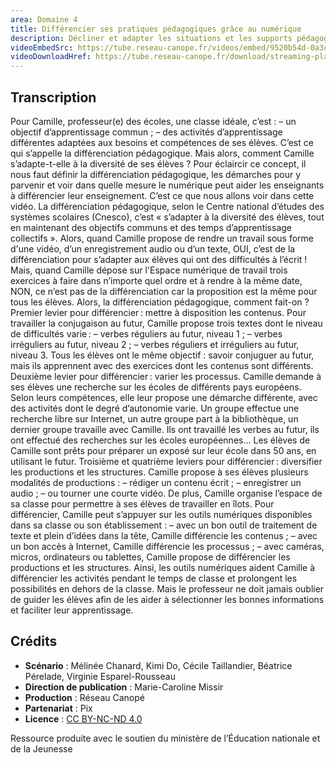 ```yaml
---
area: Domaine 4
title: Différencier ses pratiques pédagogiques grâce au numérique
description: Décliner et adapter les situations et les supports pédagogiques pour répondre aux besoins éducatifs particuliers des élèves sont de réels enjeux pour les enseignants. Dans cette vidéo, nous verrons comment certains outils numériques peuvent aider ce travail de différenciation.
videoEmbedSrc: https://tube.reseau-canope.fr/videos/embed/9520b54d-0a3c-43dc-8821-d559fa418cc6
videoDownloadHref: https://tube.reseau-canope.fr/download/streaming-playlists/hls/videos/9520b54d-0a3c-43dc-8821-d559fa418cc6-1080-fragmented.mp4
---
```


## Transcription

Pour Camille, professeur(e) des écoles, une classe idéale, c’est :
– un objectif d’apprentissage commun ;
– des activités d’apprentissage différentes adaptées aux besoins et compétences de ses élèves.
C’est ce qui s’appelle la différenciation pédagogique.
Mais alors, comment Camille s’adapte-t-elle à la diversité de ses élèves ?
Pour éclaircir ce concept, il nous faut définir la différenciation pédagogique, les démarches pour y parvenir et voir dans quelle mesure le numérique peut aider les enseignants à différencier leur enseignement.
C’est ce que nous allons voir dans cette vidéo.
La différenciation pédagogique, selon le Centre national d’études des systèmes scolaires (Cnesco), c’est « s’adapter à la diversité des élèves, tout en maintenant des objectifs communs et des temps d’apprentissage collectifs ».
Alors, quand Camille propose de rendre un travail sous forme d'une vidéo, d’un enregistrement audio ou d’un texte, OUI, c’est de la différenciation pour s’adapter aux élèves qui ont des difficultés à l’écrit !
Mais, quand Camille dépose sur l'Espace numérique de travail trois exercices à faire dans n’importe quel ordre et à rendre à la même date, NON, ce n’est pas de la différenciation car la proposition est la même pour tous les élèves.
Alors, la différenciation pédagogique, comment fait-on ?
Premier levier pour différencier : mettre à disposition les contenus.
Pour travailler la conjugaison au futur, Camille propose trois textes dont le niveau de difficultés varie :
– verbes réguliers au futur, niveau 1 ;
– verbes irréguliers au futur, niveau 2 ;
– verbes réguliers et irréguliers au futur, niveau 3.
Tous les élèves ont le même objectif : savoir conjuguer au futur, mais ils apprennent avec des exercices dont les contenus sont différents.
Deuxième levier pour différencier : varier les processus.
Camille demande à ses élèves une recherche sur les écoles de différents pays européens.  Selon leurs compétences, elle leur propose une démarche différente, avec des activités dont le degré d’autonomie varie. Un groupe effectue une recherche libre sur Internet, un autre groupe part à la bibliothèque, un dernier groupe travaille avec Camille.
Ils ont travaillé les verbes au futur, ils ont effectué des recherches sur les écoles européennes… Les élèves de Camille sont prêts pour préparer un exposé sur leur école dans 50 ans, en utilisant le futur.
Troisième et quatrième leviers pour différencier : diversifier les productions et les structures.
Camille propose à ses élèves plusieurs modalités de productions :
– rédiger un contenu écrit ;
– enregistrer un audio ;
– ou tourner une courte vidéo.
De plus, Camille organise l’espace de sa classe pour permettre à ses élèves de travailler en îlots. Pour différencier, Camille peut s’appuyer sur les outils numériques disponibles dans sa classe ou son établissement :
– avec un bon outil de traitement de texte et plein d’idées dans la tête, Camille différencie les contenus ;
– avec un bon accès à Internet, Camille différencie les processus ;
– avec caméras, micros, ordinateurs ou tablettes, Camille propose de différencier les productions et les structures.
Ainsi, les outils numériques aident Camille à différencier les activités pendant le temps de classe et prolongent les possibilités en dehors de la classe.  Mais le professeur ne doit jamais oublier de guider les élèves afin de les aider à sélectionner les bonnes informations
et faciliter leur apprentissage.

## Crédits

- **Scénario** : Mélinée Chanard, Kimi Do, Cécile Taillandier, Béatrice Pérelade, Virginie Esparel-Rousseau
- **Direction de publication** : Marie-Caroline Missir
- **Production** : Réseau Canopé
- **Partenariat** : Pix
- **Licence** : [CC BY-NC-ND 4.0](https://creativecommons.org/licenses/by-nc-nd/4.0/deed.fr)

Ressource produite avec le soutien du ministère de l’Éducation nationale et de la Jeunesse
